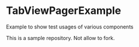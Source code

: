 # TabViewPagerExample
Example to show test usages of various components

This is a sample repository. Not allow to fork.
